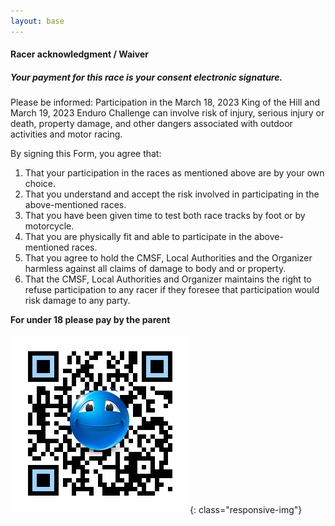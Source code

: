 ```yaml
---
layout: base
---
```


#### Racer acknowledgment / Waiver
##### Your payment for this race is your consent electronic signature.

Please be informed: Participation in the March 18, 2023 King of the Hill and
March 19, 2023 Enduro Challenge can involve risk of injury, serious injury or
death, property damage, and other dangers associated with outdoor activities and motor racing.

By signing this Form, you agree that:

1. That your participation in the races as mentioned above are by your own choice.
2. That you understand and accept the risk involved in participating in the above-mentioned races.
3. That you have been given time to test both race tracks by foot or by motorcycle.
4. That you are physically fit and able to participate in the above-mentioned races.
5. That you agree to hold the CMSF, Local Authorities and the Organizer harmless against all claims of damage to body and or property.
6. That the CMSF, Local Authorities and Organizer maintains the right to refuse participation to any racer if they foresee that participation would risk damage to any party.

**For under 18 please pay by the parent**

![](assets/img/QR-code.gif){: class="responsive-img"}
